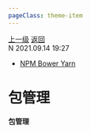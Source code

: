 ```yaml
---
pageClass: theme-item
---
```

<div class="extend-header">
    <div class="info">
        <div class="record">
            <a class="back" href="./">上一级</a>
            <a class="back" href="./">返回</a>
        </div>        
        <div class="mini">
            <span>N 2021.09.14 19:27</span>
        </div>
    </div>
    <div class="content"><div class="custom-block links">
<ul class="desc">
<li><a href="undefined">NPM Bower Yarn</a></li>
</ul>
</div></div>
</div>
<div class="content-header">
<h1>包管理</h1><strong>包管理</strong>
</div>
<div class="static-content">


</div>